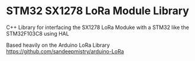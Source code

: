 # STM32 SX1278 LoRa Module Library
C++ Library for interfacing the SX1278 LoRa Moduke with a STM32 like the STM32F103C8 using HAL

Based heavily on the Arduino LoRa Library https://github.com/sandeepmistry/arduino-LoRa
